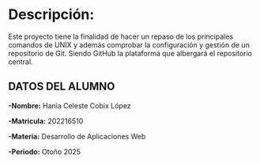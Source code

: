 # Descripción:
Este proyecto tiene la finalidad de hacer un repaso de los principales comandos de UNIX y además comprobar la configuración y gestión de un repositorio de Git. Siendo GitHub la plataforma que albergará el repositorio central.


## DATOS DEL ALUMNO

**-Nombre:** Hania Celeste Cobix López

**-Matricula:** 202216510

**-Materia:** Desarrollo de Aplicaciones Web

**-Periodo:** Otoño 2025
